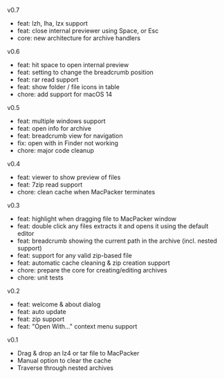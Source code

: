 v0.7
- feat: lzh, lha, lzx support
- feat: close internal previewer using Space, or Esc
- core: new architecture for archive handlers

v0.6
- feat: hit space to open internal preview
- feat: setting to change the breadcrumb position
- feat: rar read support
- feat: show folder / file icons in table
- chore: add support for macOS 14

v0.5
- feat: multiple windows support
- feat: open info for archive
- feat: breadcrumb view for navigation
- fix: open with in Finder not working
- chore: major code cleanup

v0.4
- feat: viewer to show preview of files
- feat: 7zip read support
- chore: clean cache when MacPacker terminates

v0.3
- feat: highlight when dragging file to MacPacker window
- feat: double click any files extracts it and opens it using the default editor
- feat: breadcrumb showing the current path in the archive (incl. nested support)
- feat: support for any valid zip-based file
- feat: automatic cache cleaning & zip creation support
- chore: prepare the core for creating/editing archives
- chore: unit tests

v0.2
- feat: welcome & about dialog
- feat: auto update
- feat: zip support
- feat: "Open With..." context menu support

v0.1
- Drag & drop an lz4 or tar file to MacPacker
- Manual option to clear the cache
- Traverse through nested archives
